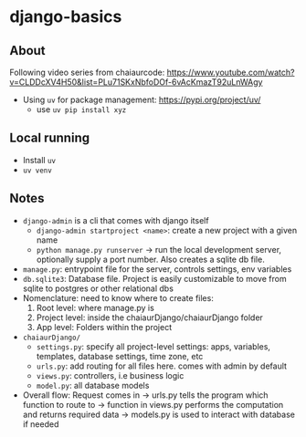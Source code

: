 # django-basics

## About
Following video series from chaiaurcode: https://www.youtube.com/watch?v=CLDDcXV4H50&list=PLu71SKxNbfoDOf-6vAcKmazT92uLnWAgy
- Using `uv` for package management: https://pypi.org/project/uv/
    - use `uv pip install xyz`

## Local running
- Install `uv`
- `uv venv`

## Notes
- `django-admin` is a cli that comes with django itself
    - `django-admin startproject <name>`: create a new project with a given name
    - `python manage.py runserver` -> run the local development server, optionally supply a port number. Also creates a sqlite db file.
- `manage.py`: entrypoint file for the server, controls settings, env variables
- `db.sqlite3`: Database file. Project is easily customizable to move from sqlite to postgres or other relational dbs
- Nomenclature: need to know where to create files:
    1. Root level: where manage.py is
    2. Project level: inside the chaiaurDjango/chaiaurDjango folder
    3. App level: Folders within the project
- `chaiaurDjango/`
    - `settings.py`: specify all project-level settings: apps, variables, templates, database settings, time zone, etc
    - `urls.py`: add routing for all files here. comes with admin by default
    - `views.py`: controllers, i.e business logic
    - `model.py`: all database models
- Overall flow: Request comes in -> urls.py tells the program which function to route to -> function in views.py performs the computation and returns required data -> models.py is used to interact with database if needed
